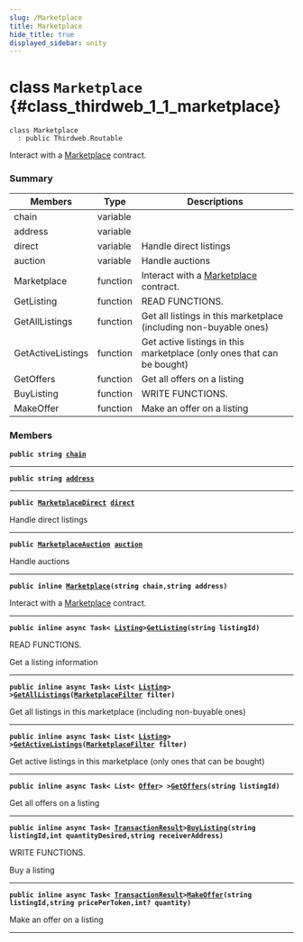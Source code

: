 ```yaml
---
slug: /Marketplace
title: Marketplace
hide_title: true
displayed_sidebar: unity
---
```


# class `Marketplace` {#class_thirdweb_1_1_marketplace}

```
class Marketplace
  : public Thirdweb.Routable
```

Interact with a [Marketplace](#class_thirdweb_1_1_marketplace) contract.

### Summary

| Members           | Type     | Descriptions                                                             |
| ----------------- | -------- | ------------------------------------------------------------------------ |
| chain             | variable |                                                                          |
| address           | variable |                                                                          |
| direct            | variable | Handle direct listings                                                   |
| auction           | variable | Handle auctions                                                          |
| Marketplace       | function | Interact with a [Marketplace](#class_thirdweb_1_1_marketplace) contract. |
| GetListing        | function | READ FUNCTIONS.                                                          |
| GetAllListings    | function | Get all listings in this marketplace (including non-buyable ones)        |
| GetActiveListings | function | Get active listings in this marketplace (only ones that can be bought)   |
| GetOffers         | function | Get all offers on a listing                                              |
| BuyListing        | function | WRITE FUNCTIONS.                                                         |
| MakeOffer         | function | Make an offer on a listing                                               |

### Members

**`public string `[`chain`](#class_thirdweb_1_1_marketplace_1a29198058e94889f280093d44b4ee55d2)**

---

**`public string `[`address`](#class_thirdweb_1_1_marketplace_1af4d8e43c01a267c50a7104b88ed26eab)**

---

**`public `[`MarketplaceDirect`](docs/unity/MarketplaceDirect.md#class_thirdweb_1_1_marketplace_direct)` `[`direct`](#class_thirdweb_1_1_marketplace_1a122030796b9dd39b5515e2b1ebdf203f)**

Handle direct listings

---

**`public `[`MarketplaceAuction`](docs/unity/MarketplaceAuction.md#class_thirdweb_1_1_marketplace_auction)` `[`auction`](#class_thirdweb_1_1_marketplace_1a4b3b6a5c3cd7d949d0d5daa1db870e54)**

Handle auctions

---

**`public inline `[`Marketplace`](#class_thirdweb_1_1_marketplace_1ae9f5fee7e78e1db8e1e2de8e8e763ce3)`(string chain,string address)`**

Interact with a [Marketplace](#class_thirdweb_1_1_marketplace) contract.

---

**`public inline async Task< `[`Listing`](docs/unity/Listing.md#class_thirdweb_1_1_listing)`>`[`GetListing`](#class_thirdweb_1_1_marketplace_1aa2506d499cf41c394b901d90cf1afecf)`(string listingId)`**

READ FUNCTIONS.

Get a listing information

---

**`public inline async Task< List< `[`Listing`](docs/unity/Listing.md#class_thirdweb_1_1_listing)`> >`[`GetAllListings`](#class_thirdweb_1_1_marketplace_1a258a8094a882113a15514d298a46fb74)`(`[`MarketplaceFilter`](docs/unity/MarketplaceFilter.md#class_thirdweb_1_1_marketplace_filter)` filter)`**

Get all listings in this marketplace (including non-buyable ones)

---

**`public inline async Task< List< `[`Listing`](docs/unity/Listing.md#class_thirdweb_1_1_listing)`> >`[`GetActiveListings`](#class_thirdweb_1_1_marketplace_1abd3205f14d2e2d4f28db17b800d485ac)`(`[`MarketplaceFilter`](docs/unity/MarketplaceFilter.md#class_thirdweb_1_1_marketplace_filter)` filter)`**

Get active listings in this marketplace (only ones that can be bought)

---

**`public inline async Task< List< `[`Offer`](docs/unity/Offer.md#struct_thirdweb_1_1_offer)`> >`[`GetOffers`](#class_thirdweb_1_1_marketplace_1af0ba39e692b262fae3871c2d6874318c)`(string listingId)`**

Get all offers on a listing

---

**`public inline async Task< `[`TransactionResult`](docs/unity/TransactionResult.md#class_thirdweb_1_1_transaction_result)`>`[`BuyListing`](#class_thirdweb_1_1_marketplace_1a7490b25b2f4d8cfb91cd9dfe378f7597)`(string listingId,int quantityDesired,string receiverAddress)`**

WRITE FUNCTIONS.

Buy a listing

---

**`public inline async Task< `[`TransactionResult`](docs/unity/TransactionResult.md#class_thirdweb_1_1_transaction_result)`>`[`MakeOffer`](#class_thirdweb_1_1_marketplace_1abbbca7e3bb6f03ef1449f875c1e38e6d)`(string listingId,string pricePerToken,int? quantity)`**

Make an offer on a listing

---